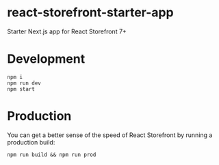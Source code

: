 # react-storefront-starter-app

Starter Next.js app for React Storefront 7+

# Development

```
npm i
npm run dev
npm start
```

# Production

You can get a better sense of the speed of React Storefront by running a production build:

```
npm run build && npm run prod
```
